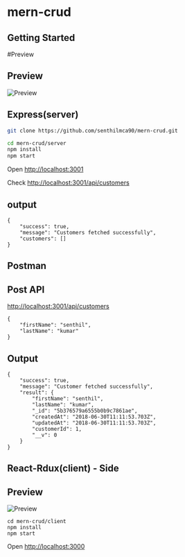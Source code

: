 # mern-crud


## Getting Started
#Preview 

## Preview
<img src='https://github.com/senthilmca90/mern-crud/blob/master/customers_api.gif?raw=true' alt='Preview'>

Express(server)
---------------

```sh
git clone https://github.com/senthilmca90/mern-crud.git

cd mern-crud/server
npm install
npm start
```
Open [http://localhost:3001](http://localhost:3001)<br>

Check [http://localhost:3001/api/customers](http://localhost:3001/api/customers)

output
-------

```
{
    "success": true,
    "message": "Customers fetched successfully",
    "customers": []
}
```
Postman
--------
Post API
--------
[http://localhost:3001/api/customers](http://localhost:3001/api/customers)
```
{
	"firstName": "senthil",
    "lastName": "kumar"
}
```
Output
------
```
{
    "success": true,
    "message": "Customer fetched successfully",
    "result": {
        "firstName": "senthil",
        "lastName": "kumar",
        "_id": "5b376579a6555b0b9c7861ae",
        "createdAt": "2018-06-30T11:11:53.703Z",
        "updatedAt": "2018-06-30T11:11:53.703Z",
        "customerId": 1,
        "__v": 0
    }
}

```


React-Rdux(client) - Side
-------------------------


## Preview
<img src='https://github.com/senthilmca90/mern-crud/blob/master/Redux%20MERN%20CRUD%20Example%20.gif?raw=true' alt='Preview'>

```
cd mern-crud/client
npm install
npm start
```
Open [http://localhost:3000](http://localhost:3000)<br>

